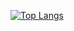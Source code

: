 [![Top Langs](https://github-readme-stats.vercel.app/api/top-langs/?username=nerd00f&layout=compact&locale=pt-br&langs_count=8)](https://github.com/anuraghazra/github-readme-stats)
